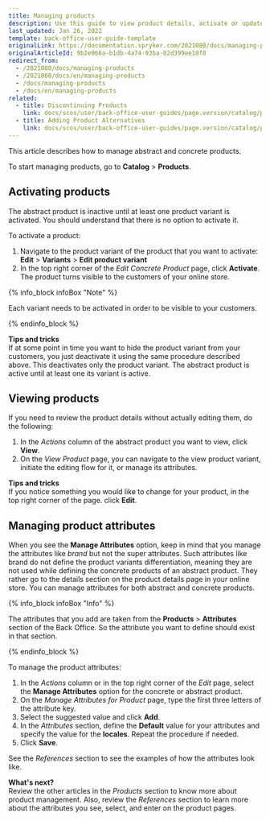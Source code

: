```yaml
---
title: Managing products
description: Use this guide to view product details, activate or update product attributes in the Back Office.
last_updated: Jan 26, 2022
template: back-office-user-guide-template
originalLink: https://documentation.spryker.com/2021080/docs/managing-products
originalArticleId: 9b2e066a-b1db-4a74-93ba-82d399ee18f8
redirect_from:
  - /2021080/docs/managing-products
  - /2021080/docs/en/managing-products
  - /docs/managing-products
  - /docs/en/managing-products
related:
  - title: Discontinuing Products
    link: docs/scos/user/back-office-user-guides/page.version/catalog/products/managing-products/discontinuing-products.html
  - title: Adding Product Alternatives
    link: docs/scos/user/back-office-user-guides/page.version/catalog/products/managing-products/adding-product-alternatives.html
---
```


This article describes how to manage abstract and concrete products.

To start managing products, go to **Catalog** > **Products**.

## Activating products

The abstract product is inactive until at least one product variant is activated. You should understand that there is no option to activate it.

To activate a product:
1. Navigate to the product variant of the product that you want to activate:
    **Edit** > **Variants** > **Edit product variant**
2.  In the top right corner of the *Edit Concrete Product* page, click **Activate**.
The product turns visible to the customers of your online store.

{% info_block infoBox "Note" %}

Each variant needs to be activated in order to be visible to your customers.

{% endinfo_block %}

**Tips and tricks**
<br>If at some point in time you want to hide the product variant from your customers, you just deactivate it using the same procedure described above. This deactivates only the product variant. The abstract product is active until at least one its variant is active.

## Viewing products

If you need to review the product details without actually editing them, do the following:
1. In the _Actions_ column of the abstract product you want to view, click **View**.
2. On the *View Product* page, you can navigate to the view product variant, initiate the editing flow for it, or manage its attributes.

**Tips and tricks**
<br>If you notice something you would like to change for your product, in the top right corner of the page. click **Edit**.

## Managing product attributes

When you see the **Manage Attributes** option, keep in mind that you manage the attributes like *brand* but not the super attributes. Such attributes like brand do not define the product variants differentiation, meaning they are not used while defining the concrete products of an abstract product. They rather go to the details section on the product details page in your online store. You can manage attributes for both abstract and concrete products.

{% info_block infoBox "Info" %}

The attributes that you add are taken from the **Products** > **Attributes** section of the Back Office. So the attribute you want to define should exist in that section.

{% endinfo_block %}

To manage the product attributes:
1.  In the _Actions_ column or in the top right corner of the *Edit* page, select the **Manage Attributes** option for the concrete or abstract product.
2. On the *Manage Attributes for Product* page, type the first three letters of the attribute key.
3. Select the suggested value and click **Add**.
4. In the _Attributes_ section, define the **Default** value for your attributes and specify the value for the **locales**.
    Repeat the procedure if needed.
5. Click **Save**.

See the _References_ section to see the examples of how the attributes look like.

**What's next?**
<br>Review the other articles in the _Products_ section to know more about product management. Also, review the _References_ section to learn more about the attributes you see, select, and enter on the product pages.
